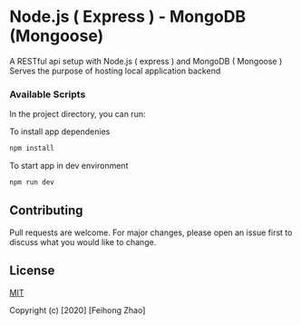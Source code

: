 # Node.js ( Express ) - MongoDB (Mongoose)
A RESTful api setup with Node.js ( express ) and MongoDB ( Mongoose )
Serves the purpose of hosting local application backend

### Available Scripts

In the project directory, you can run:

To install app dependenies
```bash
npm install
```

To start app in dev environment
```bash
npm run dev
```

## Contributing
Pull requests are welcome. For major changes, please open an issue first to discuss what you would like to change.

## License
[MIT](https://choosealicense.com/licenses/mit/)

Copyright (c) [2020] [Feihong Zhao]
